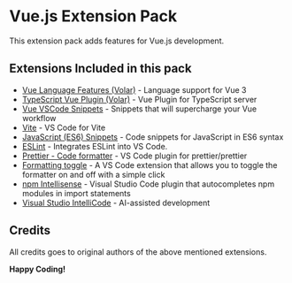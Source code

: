# Vue.js Extension Pack

This extension pack adds features for Vue.js development.

## Extensions Included in this pack

- [Vue Language Features (Volar)](https://marketplace.visualstudio.com/items?itemName=johnsoncodehk.volar) - Language support for Vue 3
- [TypeScript Vue Plugin (Volar)](https://marketplace.visualstudio.com/items?itemName=johnsoncodehk.vscode-typescript-vue-plugin) - Vue Plugin for TypeScript server
- [Vue VSCode Snippets](https://marketplace.visualstudio.com/items?itemName=sdras.vue-vscode-snippets) - Snippets that will supercharge your Vue workflow
- [Vite](https://marketplace.visualstudio.com/items?itemName=antfu.vite) - VS Code for Vite
- [JavaScript (ES6) Snippets](https://marketplace.visualstudio.com/items?itemName=xabikos.JavaScriptSnippets) - Code snippets for JavaScript in ES6 syntax
- [ESLint](https://marketplace.visualstudio.com/items?itemName=dbaeumer.vscode-eslint) -
  Integrates ESLint into VS Code.
- [Prettier - Code formatter](https://marketplace.visualstudio.com/items?itemName=esbenp.prettier-vscode) -
  VS Code plugin for prettier/prettier
- [Formatting toggle](https://marketplace.visualstudio.com/items?itemName=tombonnike.vscode-status-bar-format-toggle) - A VS Code extension that allows you to toggle the formatter on and off with a simple click
- [npm Intellisense](https://marketplace.visualstudio.com/items?itemName=christian-kohler.npm-intellisense) - Visual Studio Code plugin that autocompletes npm modules in import statements
- [Visual Studio IntelliCode](https://marketplace.visualstudio.com/items?itemName=VisualStudioExptTeam.vscodeintellicode) - AI-assisted development

## Credits

All credits goes to original authors of the above mentioned extensions.

**Happy Coding!**
